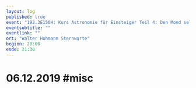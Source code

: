 ```yaml
---
layout: log
published: true
event: "192.3E150H: Kurs Astronomie für Einsteiger Teil 4: Den Mond selbst erkunden und fotografieren"
eventsubtitle: ""
eventlink: ""
ort: "Walter Hohmann Sternwarte"
beginn: 20:00
ende: 21:30
---
```


# 06.12.2019 #misc
